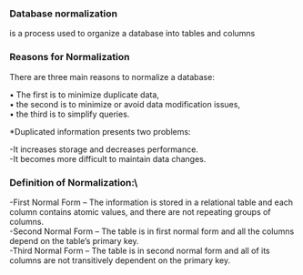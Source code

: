### Database normalization

is a process used to organize a database into tables and columns

###  Reasons for Normalization
There are three main reasons to normalize a database:

• The first is to minimize duplicate data,\
• the second is to minimize or avoid data modification issues,\
•  the third is to simplify queries. 

 *Duplicated information presents two problems:

-It increases storage and decreases performance.\
-It becomes more difficult to maintain data changes.

### Definition of Normalization:\
-First Normal Form – The information is stored in a relational table and each column contains atomic values, and there are not repeating groups of columns.\
-Second Normal Form – The table is in first normal form and all the columns depend on the table’s primary key.\
-Third Normal Form – The table is in second normal form and all of its columns are not transitively dependent on the primary key.
